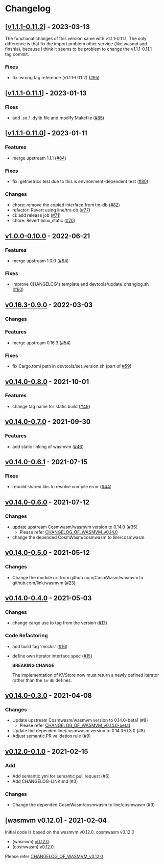 # Changelog


## [[v1.1.1-0.11.2](https://github.com/line/wasmvm/compare/v1.1.1-0.11.1...v1.1.1-0.11.2)] - 2023-03-13

The functional changes of this version same with v1.1.1-0.11.1, The only difference is that fix the import problem other service (like wasmd and finshia), because I think it seems to be problem to change the v1.1.1-0.11.1 tag commit.

### Fixes
* fix: wrong tag reference (v1.1.1-0.11.2) ([#95](https://github.com/line/wasmvm/pull/95))

## [[v1.1.1-0.11.1](https://github.com/line/wasmvm/compare/v1.1.1-0.11.0...v1.1.1-0.11.1)] - 2023-01-13

### Fixes
* add .so / .dylib file and modify Makefile ([#85](https://github.com/line/wasmvm/pull/85))

## [[v1.1.1-0.11.0](https://github.com/line/wasmvm/compare/v1.0.0-0.10.0...v1.1.1-0.11.0)] - 2023-01-11

### Features
* merge upstream 1.1.1 ([#84](https://github.com/line/wasmvm/pull/84))

### Fixes
* fix: getmetrics test due to this is environment-dependent test ([#80](https://github.com/line/wasmvm/pull/80))

### Changes
* chore: remove the copied interface from tm-db ([#82](https://github.com/line/wasmvm/pull/82))
* refactor: Revert using line/tm-db ([#77](https://github.com/line/wasmvm/pull/77))
* ci: add release job ([#71](https://github.com/line/wasmvm/pull/71))
* chore: Revert linux_static ([#70](https://github.com/line/wasmvm/pull/70))

## [v1.0.0-0.10.0] - 2022-06-21

### Features

* merge upstream 1.0.0 ([#64](https://github.com/line/wasmvm/issues/64))

### Fixes

* improve CHANGELOG's template and devtools/update_changlog.sh ([#60](https://github.com/line/wasmvm/pull/60))

## [v0.16.3-0.9.0] - 2022-03-03

### Changes


### Features

* merge upstream 0.16.3 ([#54](https://github.com/line/wasmvm/issues/54))

### Fixes

* fix Cargo.toml path in devtools/set_version.sh (part of [#59](https://github.com/line/wasmvm/issues/59))

## [v0.14.0-0.8.0] - 2021-10-01

### Features

* change tag name for static build ([#49](https://github.com/line/wasmvm/issues/49))


## [v0.14.0-0.7.0] - 2021-09-30

### Features

* add static linking of wasmvm ([#46](https://github.com/line/wasmvm/issues/46))


## [v0.14.0-0.6.1] - 2021-07-15

### Fixes

* rebuild shared libs to resolve compile error ([#44](https://github.com/line/wasmvm/issues/44))


## [v0.14.0-0.6.0] - 2021-07-12

### Changes
* update upstream Cosmwasm/wasmvm version to 0.14.0 (#36)
  - Please refer [CHANGELOG_OF_WASMVM_v0.14.0](https://github.com/CosmWasm/wasmvm/blob/v0.14.0/CHANGELOG.md)
* change the depended CosmWasm/cosmwasm to line/cosmwasm


## [v0.14.0-0.5.0] - 2021-05-12

### Changes

* Change the module uri from github.com/CosmWasm/wasmvm to github.com/link/wasmvm ([#23](https://github.com/line/wasmvm/issues/23))


## [v0.14.0-0.4.0] - 2021-05-03

### Changes

* change cargo use to tag from the version ([#17](https://github.com/line/wasmvm/issues/17))

### Code Refactoring

* add build tag 'mocks' ([#16](https://github.com/line/wasmvm/issues/16))
* define own iterator interface spec ([#15](https://github.com/line/wasmvm/issues/15))

  **BREAKING CHANGE**

  The implementation of KVStore now must return a newly defined iterator rather than the `tm-db` defines.


## [v0.14.0-0.3.0] - 2021-04-08

### Changes
* Update upstream Cosmwasm/wasmvm version to 0.14.0-beta1 (#8)
  - Please refer [CHANGELOG_OF_WASMVM_v0.14.0-beta1](https://github.com/CosmWasm/wasmvm/blob/v0.14.0-beta1/CHANGELOG.md)
* Update the depended line/cosmwasm version to 0.14.0-0.3.0 (#8)
* Adjust semantic PR validation rule (#9)


## [v0.12.0-0.1.0] - 2021-02-15

### Add
* Add semantic.yml for semantic pull request (#6)
* Add CHANGELOG-LINK.md (#3)

### Changes
* Change the depended CosmWasm/cosmwasm to line/cosmwasm (#3)


## [wasmvm v0.12.0] - 2021-02-04
Initial code is based on the wasmvm v0.12.0, cosmwasm v0.12.0

* (wasmvm) [v0.12.0](https://github.com/CosmWasm/wasmvm/releases/tag/v0.12.0).
* (cosmwasm) [v0.12.0](https://github.com/CosmWasm/cosmwasm/releases/tag/v0.12.0).

Please refer [CHANGELOG_OF_WASMVM_v0.12.0](https://github.com/CosmWasm/wasmvm/releases?after=v0.13.0)

[Unreleased]:https://github.com/line/wasmvm/compare/v1.0.0-0.10.0...HEAD
[v1.0.0-0.10.0]:https://github.com/line/wasmvm/compare/v0.16.3-0.9.0...v1.0.0-0.10.0
[v0.16.3-0.9.0]:https://github.com/line/wasmvm/compare/v0.14.0-0.8.0...v0.16.3-0.9.0
[v0.14.0-0.8.0]:https://github.com/line/wasmvm/compare/v0.14.0-0.7.0...v0.14.0-0.8.0
[v0.14.0-0.7.0]:https://github.com/line/wasmvm/compare/v0.14.0-0.6.1...v0.14.0-0.7.0
[v0.14.0-0.6.1]:https://github.com/line/wasmvm/compare/v0.14.0-0.6.0...v0.14.0-0.6.1
[v0.14.0-0.6.0]:https://github.com/line/wasmvm/compare/v0.14.0-0.5.0...v0.14.0-0.6.0
[v0.14.0-0.5.0]:https://github.com/line/wasmvm/compare/v0.14.0-0.4.0...v0.14.0-0.5.0
[v0.14.0-0.4.0]:https://github.com/line/wasmvm/compare/v0.14.0-0.3.0...v0.14.0-0.4.0
[v0.14.0-0.3.0]:https://github.com/line/wasmvm/compare/v0.12.0-0.1.0...v0.14.0-0.3.0
[v0.12.0-0.1.0]:https://github.com/line/wasmvm/compare/v0.12.0...v0.12.0-0.1.0
